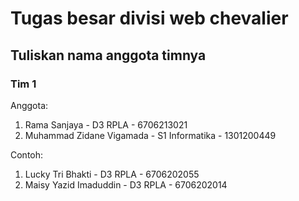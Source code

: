 # Tugas besar divisi web chevalier

## Tuliskan nama anggota timnya

### Tim 1

Anggota:
1. Rama Sanjaya - D3 RPLA - 6706213021
2. Muhammad Zidane Vigamada - S1 Informatika - 1301200449

Contoh:
1. Lucky Tri Bhakti - D3 RPLA - 6706202055
2. Maisy Yazid Imaduddin - D3 RPLA - 6706202014

